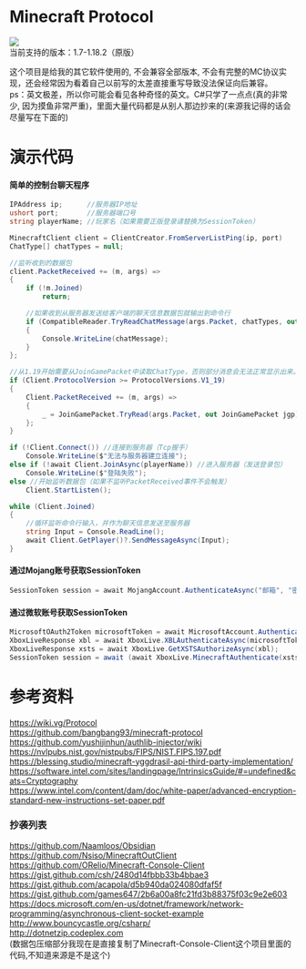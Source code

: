 # Minecraft Protocol
![](https://github.com/chawolbaka/MinecraftProtocol/workflows/build/badge.svg)  
当前支持的版本：1.7-1.18.2（原版）

这个项目是给我的其它软件使用的, 不会兼容全部版本, 不会有完整的MC协议实现，还会经常因为看着自己以前写的太差直接重写导致没法保证向后兼容。    
ps：英文极差，所以你可能会看见各种奇怪的英文。C#只学了一点点(真的非常少, 因为摸鱼非常严重)，里面大量代码都是从别人那边抄来的(来源我记得的话会尽量写在下面的)
   
   
# 演示代码  
  
#### 简单的控制台聊天程序  
```C#
IPAddress ip;      //服务器IP地址
ushort port;       //服务器端口号
string playerName; //玩家名（如果需要正版登录请替换为SessionToken）

MinecraftClient client = ClientCreator.FromServerListPing(ip, port)
ChatType[] chatTypes = null;

//监听收到的数据包
client.PacketReceived += (m, args) =>
{
    if (!m.Joined)
        return;

    //如果收到从服务器发送给客户端的聊天信息数据包就输出到命令行
    if (CompatibleReader.TryReadChatMessage(args.Packet, chatTypes, out var chatMessage))
    {
        Console.WriteLine(chatMessage);
    }
};

//从1.19开始需要从JoinGamePacket中读取ChatType，否则部分消息会无法正常显示出来。
if (Client.ProtocolVersion >= ProtocolVersions.V1_19)
{
    Client.PacketReceived += (m, args) =>
    {
        _ = JoinGamePacket.TryRead(args.Packet, out JoinGamePacket jgp) && jgp.TryGetChatTypes(out chatTypes);
    };
}

if (!Client.Connect()) //连接到服务器（Tcp握手）
    Console.WriteLine($"无法与服务器建立连接");
else if (!await Client.JoinAsync(playerName)) //进入服务器（发送登录包）
    Console.WriteLine($"登陆失败");
else //开始监听数据包（如果不监听PacketReceived事件不会触发）
    Client.StartListen(); 

while (Client.Joined)
{
    //循环监听命令行输入，并作为聊天信息发送至服务器
    string Input = Console.ReadLine();
    await Client.GetPlayer()?.SendMessageAsync(Input);
}
```    


#### 通过Mojang账号获取SessionToken   
```C#  
SessionToken session = await MojangAccount.AuthenticateAsync("邮箱", "密码");
```  

#### 通过微软账号获取SessionToken  
```C#  
MicrosoftOAuth2Token microsoftToken = await MicrosoftAccount.AuthenticateAsync("邮箱", "密码");
XboxLiveResponse xbl = await XboxLive.XBLAuthenticateAsync(microsoftToken);
XboxLiveResponse xsts = await XboxLive.GetXSTSAuthorizeAsync(xbl);
SessionToken session = await (await XboxLive.MinecraftAuthenticate(xsts)).AsSessionTokenAsync();
```  

  
  
  
# 参考资料  
https://wiki.vg/Protocol  
https://github.com/bangbang93/minecraft-protocol  
https://github.com/yushijinhun/authlib-injector/wiki
https://nvlpubs.nist.gov/nistpubs/FIPS/NIST.FIPS.197.pdf    
https://blessing.studio/minecraft-yggdrasil-api-third-party-implementation/  
https://software.intel.com/sites/landingpage/IntrinsicsGuide/#=undefined&cats=Cryptography  
https://www.intel.com/content/dam/doc/white-paper/advanced-encryption-standard-new-instructions-set-paper.pdf  
  
### 抄袭列表  
https://github.com/Naamloos/Obsidian  
https://github.com/Nsiso/MinecraftOutClient  
https://github.com/ORelio/Minecraft-Console-Client  
https://gist.github.com/csh/2480d14fbbb33b4bbae3  
https://gist.github.com/acapola/d5b940da024080dfaf5f    
https://gist.github.com/games647/2b6a00a8fc21fd3b88375f03c9e2e603  
https://docs.microsoft.com/en-us/dotnet/framework/network-programming/asynchronous-client-socket-example  
http://www.bouncycastle.org/csharp/  
http://dotnetzip.codeplex.com  
(数据包压缩部分我现在是直接复制了Minecraft-Console-Client这个项目里面的代码,不知道来源是不是这个)  